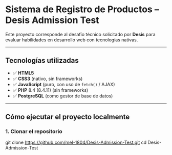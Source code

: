 # Sistema de Registro de Productos – Desis Admission Test

Este proyecto corresponde al desafío técnico solicitado por **Desis** para evaluar habilidades en desarrollo web con tecnologías nativas.

---

## Tecnologías utilizadas

- ✅ **HTML5**
- ✅ **CSS3** (nativo, sin frameworks)
- ✅ **JavaScript** (puro, con uso de `fetch()` / AJAX)
- ✅ **PHP** 8.4 (8.4.11) (sin frameworks)
- ✅ **PostgreSQL** (como gestor de base de datos)

---

## Cómo ejecutar el proyecto localmente

### 1. Clonar el repositorio

git clone https://github.com/mel-1804/Desis-Admission-Test.git
cd Desis-Admission-Test
